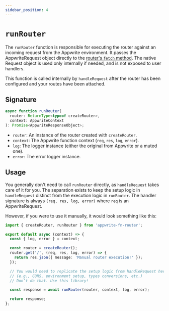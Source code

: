```yaml
---
sidebar_position: 4
---
```


# `runRouter`

The `runRouter` function is responsible for executing the router against an incoming request from the Appwrite environment. It passes the AppwriteRequest object directly to the [router's `fetch` method](https://itty.dev/itty-router/concepts#whatever-you-pass-to-router-fetch-goes-to-the-handlers). The native Request object is used only internally if needed, and is not exposed to user handlers.

This function is called internally by `handleRequest` after the router has been configured and your routes have been attached.

## Signature

```typescript
async function runRouter(
  router: ReturnType<typeof createRouter>,
  context: AppwriteContext
): Promise<AppwriteResponseObject>;
```

- `router`: An instance of the router created with `createRouter`.
- `context`: The Appwrite function context (`req`, `res`, `log`, `error`).
- `log`: The logger instance (either the original from Appwrite or a muted one).
- `error`: The error logger instance.

## Usage

You generally don't need to call `runRouter` directly, as `handleRequest` takes care of it for you. The separation exists to keep the setup logic in `handleRequest` distinct from the execution logic in `runRouter`. The handler signature is always `(req, res, log, error)` where `req` is an AppwriteRequest.

However, if you were to use it manually, it would look something like this:

```typescript
import { createRouter, runRouter } from 'appwrite-fn-router';

export default async (context) => {
  const { log, error } = context;

  const router = createRouter();
  router.get('/', (req, res, log, error) => {
    return res.json({ message: 'Manual router execution!' });
  });

  // You would need to replicate the setup logic from handleRequest here
  // (e.g., CORS, environment setup, types conversions, etc.)
  // Don’t do that. Use this library!

  const response = await runRouter(router, context, log, error);

  return response;
};
```
